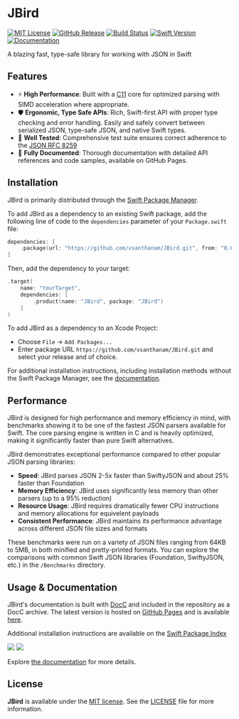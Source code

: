 # JBird

[![MIT License](https://img.shields.io/github/license/vsanthanam/JBird)](https://github.com/vsanthanam/JBird/blob/main/LICENSE)
[![GitHub Release](https://img.shields.io/github/v/release/vsanthanam/JBird?include_prereleases)](https://github.com/vsanthanam/JBird/releases)
[![Build Status](https://img.shields.io/github/check-runs/vsanthanam/JBird/main)](https://github.com/vsanthanam/JBird/actions)
[![Swift Version](https://img.shields.io/badge/swift-6.1-critical)](https://swift.org)
[![Documentation](https://img.shields.io/badge/Documentation-GitHub-8A2BE2)](https://usejbird.com/docs/documentation/jbird)

A blazing fast, type-safe library for working with JSON in Swift

## Features

- ⚡️ **High Performance**: Built with a [C11](https://en.wikipedia.org/wiki/C11_(C_standard_revision)) core for optimized parsing with SIMD acceleration where appropriate.
- 🛡️ **Ergonomic, Type Safe APIs**: Rich, Swift-first API with proper type checking and error handling. Easily and safely convert between serialized JSON, type-safe JSON, and native Swift types.
- 🧪 **Well Tested**: Comprehensive test suite ensures correct adherence to the [JSON RFC 8259](https://datatracker.ietf.org/doc/html/rfc8259)
- 📝 **Fully Documented**: Thorough documentation with detailed API references and code samples, available on GitHub Pages.

## Installation

JBird is primarily distributed through the [Swift Package Manager](https://www.swift.org/package-manager/). 

To add JBird as a dependency to an existing Swift package, add the following line of code to the `dependencies` parameter of your `Package.swift` file:

```swift
dependencies: [
    .package(url: "https://github.com/vsanthanam/JBird.git", from: "0.0.0")
]
```

Then, add the dependency to your target:

```swift
.target(
    name: "YourTarget",
    dependencies: [
        .product(name: "JBird", package: "JBird")
    ]
)
```

To add JBird as a dependency to an Xcode Project: 

- Choose `File` → `Add Packages...`
- Enter package URL `https://github.com/vsanthanam/JBird.git` and select your release and of choice.

For additional installation instructions, including installation methods without the Swift Package Manager, see the [documentation](https://www.usejbird.com/docs/documentation/jbird/setup).

## Performance

JBird is designed for high performance and memory efficiency in mind, with benchmarks showing it to be one of the fastest JSON parsers available for Swift. The core parsing engine is written in C and is heavily optimized, making it significantly faster than pure Swift alternatives.

JBird demonstrates exceptional performance compared to other popular JSON parsing libraries:

- **Speed**: JBird parses JSON 2-5x faster than SwiftyJSON and about 25% faster than Foundation
- **Memory Efficiency**: JBird uses significantly less memory than other parsers (up to a 95% reduction)
- **Resource Usage**: JBird requires dramatically fewer CPU instructions and memory allocations for equivelent payloads
- **Consistent Performance**: JBird maintains its performance advantage across different JSON file sizes and formats

These benchmarks were run on a variety of JSON files ranging from 64KB to 5MB, in both minified and pretty-printed formats. You can explore the comparisons with common Swift JSON libraries (Foundation, SwiftyJSON, etc.) in the `/Benchmarks` directory.

## Usage & Documentation

JBird's documentation is built with [DocC](https://developer.apple.com/documentation/docc) and included in the repository as a DocC archive. The latest version is hosted on [GitHub Pages](https://pages.github.com) and is available [here](https://usejbird.com/docs/documentation/jbird).

Additional installation instructions are available on the [Swift Package Index](https://swiftpackageindex.com/vsanthanam/JBird)

[![](https://img.shields.io/endpoint?url=https%3A%2F%2Fswiftpackageindex.com%2Fapi%2Fpackages%2Fvsanthanam%2FJBird%2Fbadge%3Ftype%3Dswift-versions)](https://swiftpackageindex.com/vsanthanam/JBird)
[![](https://img.shields.io/endpoint?url=https%3A%2F%2Fswiftpackageindex.com%2Fapi%2Fpackages%2Fvsanthanam%2FJBird%2Fbadge%3Ftype%3Dplatforms)](https://swiftpackageindex.com/vsanthanam/JBird)

Explore [the documentation](https://usejbird.com/docs/documentation/jbird) for more details.

## License

**JBird** is available under the [MIT license](https://en.wikipedia.org/wiki/MIT_License). See the [LICENSE](https://github.com/vsanthanam/JBird/blob/main/LICENSE) file for more information.
